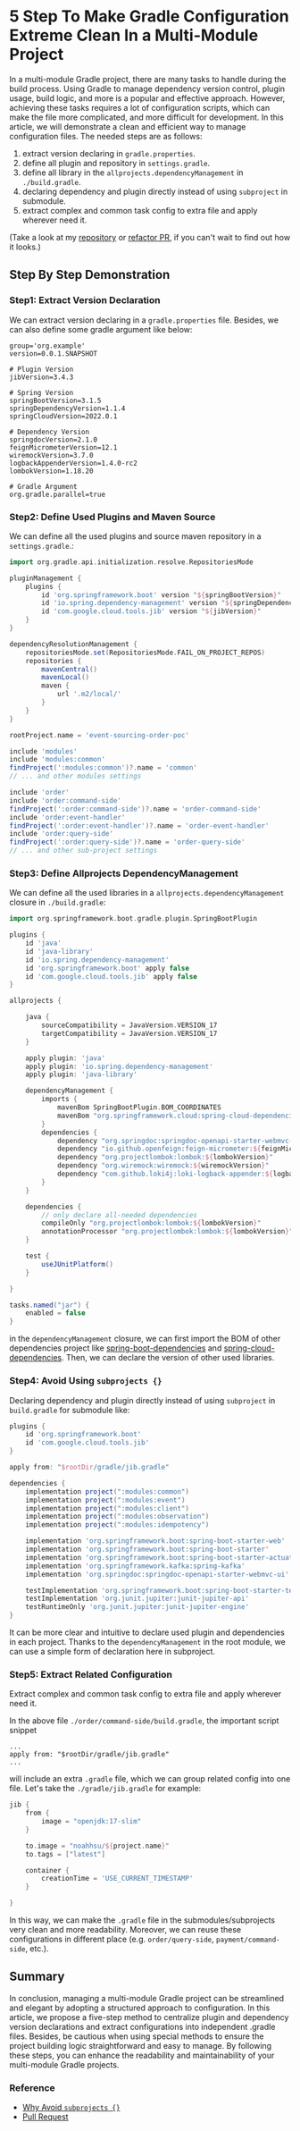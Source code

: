 # 5 Step To Make Gradle Configuration Extreme Clean In a Multi-Module Project

In a multi-module Gradle project, there are many tasks to handle during the build process. Using Gradle to manage dependency version control, plugin usage, build logic, and more is a popular and effective approach. However, achieving these tasks requires a lot of configuration scripts, which can make the file more complicated, and more difficult for development. In this article, we will demonstrate a clean and efficient way to manage configuration files. The needed steps are as follows:

1. extract version declaring in `gradle.properties`.
2. define all plugin and repository in `settings.gradle`.
3. define all library in the `allprojects.dependencyManagement` in `./build.gradle`.
4. declaring dependency and plugin directly instead of using `subproject` in submodule.
5. extract complex and common task config to extra file and apply wherever need it.

(Take a look at my [repository](https://github.com/NoahHsu/event-sourcing-order-poc) or [refactor PR](https://github.com/NoahHsu/event-sourcing-order-poc/pull/72), if you can't wait to find out how it looks.)

## Step By Step Demonstration

### Step1: Extract Version Declaration

We can extract version declaring in a `gradle.properties` file. Besides, we can also define some gradle argument like below:

```properties title="./gradle.properties"
group='org.example'
version=0.0.1.SNAPSHOT

# Plugin Version
jibVersion=3.4.3

# Spring Version
springBootVersion=3.1.5
springDependencyVersion=1.1.4
springCloudVersion=2022.0.1

# Dependency Version
springdocVersion=2.1.0
feignMicrometerVersion=12.1
wiremockVersion=3.7.0
logbackAppenderVersion=1.4.0-rc2
lombokVersion=1.18.20

# Gradle Argument
org.gradle.parallel=true
```

### Step2: Define Used Plugins and Maven Source 

We can define all the used plugins and source maven repository in a `settings.gradle`.:

```groovy title="./settings.gradle"
import org.gradle.api.initialization.resolve.RepositoriesMode

pluginManagement {
    plugins {
        id 'org.springframework.boot' version "${springBootVersion}"
        id 'io.spring.dependency-management' version "${springDependencyVersion}"
        id 'com.google.cloud.tools.jib' version "${jibVersion}"
    }
}

dependencyResolutionManagement {
    repositoriesMode.set(RepositoriesMode.FAIL_ON_PROJECT_REPOS)
    repositories {
        mavenCentral()
        mavenLocal()
        maven {
            url '.m2/local/'
        }
    }
}

rootProject.name = 'event-sourcing-order-poc'

include 'modules'
include 'modules:common'
findProject(':modules:common')?.name = 'common'
// ... and other modules settings

include 'order'
include 'order:command-side'
findProject(':order:command-side')?.name = 'order-command-side'
include 'order:event-handler'
findProject(':order:event-handler')?.name = 'order-event-handler'
include 'order:query-side'
findProject(':order:query-side')?.name = 'order-query-side'
// ... and other sub-project settings

```

### Step3: Define Allprojects DependencyManagement

We can define all the used libraries in a `allprojects.dependencyManagement` closure in `./build.gradle`:

```groovy title="./build.gradle"
import org.springframework.boot.gradle.plugin.SpringBootPlugin

plugins {
    id 'java'
    id 'java-library'
    id 'io.spring.dependency-management'
    id 'org.springframework.boot' apply false
    id 'com.google.cloud.tools.jib' apply false
}

allprojects {

    java {
        sourceCompatibility = JavaVersion.VERSION_17
        targetCompatibility = JavaVersion.VERSION_17
    }

    apply plugin: 'java'
    apply plugin: 'io.spring.dependency-management'
    apply plugin: 'java-library'

    dependencyManagement {
        imports {
            mavenBom SpringBootPlugin.BOM_COORDINATES
            mavenBom "org.springframework.cloud:spring-cloud-dependencies:${springCloudVersion}"
        }
        dependencies {
            dependency "org.springdoc:springdoc-openapi-starter-webmvc-ui:${springdocVersion}"
            dependency "io.github.openfeign:feign-micrometer:${feignMicrometerVersion}"
            dependency "org.projectlombok:lombok:${lombokVersion}"
            dependency "org.wiremock:wiremock:${wiremockVersion}"
            dependency "com.github.loki4j:loki-logback-appender:${logbackAppenderVersion}"
        }
    }

    dependencies {
        // only declare all-needed dependencies
        compileOnly "org.projectlombok:lombok:${lombokVersion}"
        annotationProcessor "org.projectlombok:lombok:${lombokVersion}"
    }

    test {
        useJUnitPlatform()
    }

}

tasks.named("jar") {
    enabled = false
}
```

in the `dependencyManagement` closure, we can first import the BOM of other dependencies project like [spring-boot-dependencies](https://mvnrepository.com/artifact/org.springframework.boot/spring-boot-dependencies) and [spring-cloud-dependencies](https://mvnrepository.com/artifact/org.springframework.cloud/spring-cloud-dependencies). Then, we can declare the version of other used libraries.

### Step4: Avoid Using `subprojects {}`  

Declaring dependency and plugin directly instead of using `subproject` in `build.gradle` for submodule like:

```groovy title="./order/command-side/build.gradle"
plugins {
    id 'org.springframework.boot'
    id 'com.google.cloud.tools.jib'
}

apply from: "$rootDir/gradle/jib.gradle"

dependencies {
    implementation project(":modules:common")
    implementation project(":modules:event")
    implementation project(":modules:client")
    implementation project(":modules:observation")
    implementation project(":modules:idempotency")

    implementation 'org.springframework.boot:spring-boot-starter-web'
    implementation 'org.springframework.boot:spring-boot-starter'
    implementation 'org.springframework.boot:spring-boot-starter-actuator'
    implementation 'org.springframework.kafka:spring-kafka'
    implementation 'org.springdoc:springdoc-openapi-starter-webmvc-ui'

    testImplementation 'org.springframework.boot:spring-boot-starter-test'
    testImplementation 'org.junit.jupiter:junit-jupiter-api'
    testRuntimeOnly 'org.junit.jupiter:junit-jupiter-engine'
}
```

It can be more clear and intuitive to declare used plugin and dependencies in each project. Thanks to the `dependencyManagement` in the root module, we can use a simple form of declaration here in subproject.

### Step5: Extract Related Configuration 

Extract complex and common task config to extra file and apply wherever need it.

In the above file `./order/command-side/build.gradle`, the important script snippet 

```
...
apply from: "$rootDir/gradle/jib.gradle"
...
``` 

will include an extra `.gradle` file, which we can group related config into one file. Let's take the `./gradle/jib.gradle` for example:

```groovy title="./gradle/jib.gradle"
jib {
    from {
        image = "openjdk:17-slim"
    }

    to.image = "noahhsu/${project.name}"
    to.tags = ["latest"]

    container {
        creationTime = 'USE_CURRENT_TIMESTAMP'
    }

}
```

In this way, we can make the `.gradle` file in the submodules/subprojects very clean and more readability. Moreover, we can reuse these configurations in different place (e.g. `order/query-side`, `payment/command-side`, etc.).

## Summary

In conclusion, managing a multi-module Gradle project can be streamlined and elegant by adopting a structured approach to configuration. In this article, we propose a five-step method to centralize plugin and dependency version declarations and extract configurations into independent .gradle files. Besides, be cautious when using special methods to ensure the project building logic straightforward and easy to manage. By following these steps, you can enhance the readability and maintainability of your multi-module Gradle projects.

### Reference
- [Why Avoid `subprojects {}`](https://docs.gradle.org/current/userguide/sharing_build_logic_between_subprojects.html#sec:convention_plugins_vs_cross_configuration)
- [Pull Request](https://github.com/NoahHsu/event-sourcing-order-poc/pull/72)
